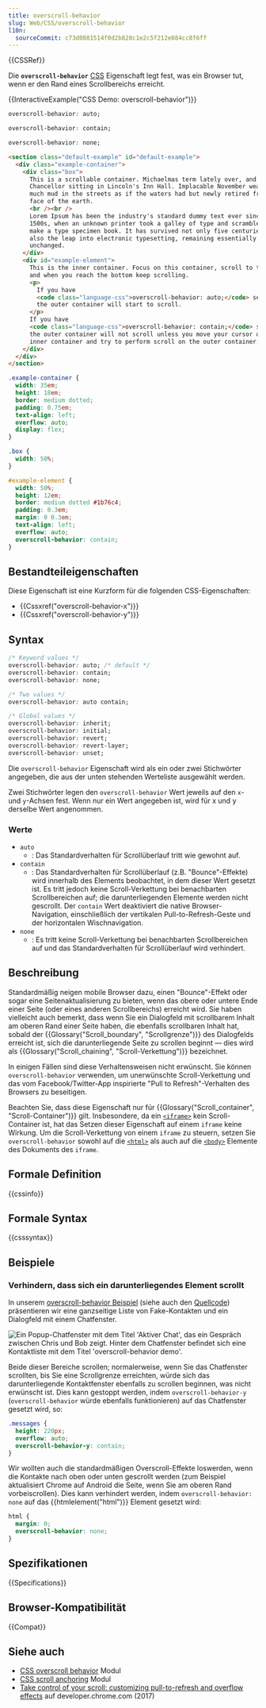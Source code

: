 ```yaml
---
title: overscroll-behavior
slug: Web/CSS/overscroll-behavior
l10n:
  sourceCommit: c73d0881514f0d2b828c1e2c5f212e084cc8f6ff
---
```


{{CSSRef}}

Die **`overscroll-behavior`** [CSS](/de/docs/Web/CSS) Eigenschaft legt fest, was ein Browser tut, wenn er den Rand eines Scrollbereichs erreicht.

{{InteractiveExample("CSS Demo: overscroll-behavior")}}

```css interactive-example-choice
overscroll-behavior: auto;
```

```css interactive-example-choice
overscroll-behavior: contain;
```

```css interactive-example-choice
overscroll-behavior: none;
```

```html interactive-example
<section class="default-example" id="default-example">
  <div class="example-container">
    <div class="box">
      This is a scrollable container. Michaelmas term lately over, and the Lord
      Chancellor sitting in Lincoln's Inn Hall. Implacable November weather. As
      much mud in the streets as if the waters had but newly retired from the
      face of the earth.
      <br /><br />
      Lorem Ipsum has been the industry's standard dummy text ever since the
      1500s, when an unknown printer took a galley of type and scrambled it to
      make a type specimen book. It has survived not only five centuries, but
      also the leap into electronic typesetting, remaining essentially
      unchanged.
    </div>
    <div id="example-element">
      This is the inner container. Focus on this container, scroll to the bottom
      and when you reach the bottom keep scrolling.
      <p>
        If you have
        <code class="language-css">overscroll-behavior: auto;</code> selected
        the outer container will start to scroll.
      </p>
      If you have
      <code class="language-css">overscroll-behavior: contain;</code> selected,
      the outer container will not scroll unless you move your cursor out of the
      inner container and try to perform scroll on the outer container.
    </div>
  </div>
</section>
```

```css interactive-example
.example-container {
  width: 35em;
  height: 18em;
  border: medium dotted;
  padding: 0.75em;
  text-align: left;
  overflow: auto;
  display: flex;
}

.box {
  width: 50%;
}

#example-element {
  width: 50%;
  height: 12em;
  border: medium dotted #1b76c4;
  padding: 0.3em;
  margin: 0 0.3em;
  text-align: left;
  overflow: auto;
  overscroll-behavior: contain;
}
```

## Bestandteileigenschaften

Diese Eigenschaft ist eine Kurzform für die folgenden CSS-Eigenschaften:

- {{Cssxref("overscroll-behavior-x")}}
- {{Cssxref("overscroll-behavior-y")}}

## Syntax

```css
/* Keyword values */
overscroll-behavior: auto; /* default */
overscroll-behavior: contain;
overscroll-behavior: none;

/* Two values */
overscroll-behavior: auto contain;

/* Global values */
overscroll-behavior: inherit;
overscroll-behavior: initial;
overscroll-behavior: revert;
overscroll-behavior: revert-layer;
overscroll-behavior: unset;
```

Die `overscroll-behavior` Eigenschaft wird als ein oder zwei Stichwörter angegeben, die aus der unten stehenden Werteliste ausgewählt werden.

Zwei Stichwörter legen den `overscroll-behavior` Wert jeweils auf den `x`- und `y`-Achsen fest. Wenn nur ein Wert angegeben ist, wird für x und y derselbe Wert angenommen.

### Werte

- `auto`
  - : Das Standardverhalten für Scrollüberlauf tritt wie gewohnt auf.
- `contain`
  - : Das Standardverhalten für Scrollüberlauf (z.B. "Bounce"-Effekte) wird innerhalb des Elements beobachtet, in dem dieser Wert gesetzt ist. Es tritt jedoch keine Scroll-Verkettung bei benachbarten Scrollbereichen auf; die darunterliegenden Elemente werden nicht gescrollt. Der `contain` Wert deaktiviert die native Browser-Navigation, einschließlich der vertikalen Pull-to-Refresh-Geste und der horizontalen Wischnavigation.
- `none`
  - : Es tritt keine Scroll-Verkettung bei benachbarten Scrollbereichen auf und das Standardverhalten für Scrollüberlauf wird verhindert.

## Beschreibung

Standardmäßig neigen mobile Browser dazu, einen "Bounce"-Effekt oder sogar eine Seitenaktualisierung zu bieten, wenn das obere oder untere Ende einer Seite (oder eines anderen Scrollbereichs) erreicht wird. Sie haben vielleicht auch bemerkt, dass wenn Sie ein Dialogfeld mit scrollbarem Inhalt am oberen Rand einer Seite haben, die ebenfalls scrollbaren Inhalt hat, sobald der {{Glossary("Scroll_boundary", "Scrollgrenze")}} des Dialogfelds erreicht ist, sich die darunterliegende Seite zu scrollen beginnt — dies wird als {{Glossary("Scroll_chaining", "Scroll-Verkettung")}} bezeichnet.

In einigen Fällen sind diese Verhaltensweisen nicht erwünscht. Sie können `overscroll-behavior` verwenden, um unerwünschte Scroll-Verkettung und das vom Facebook/Twitter-App inspirierte "Pull to Refresh"-Verhalten des Browsers zu beseitigen.

Beachten Sie, dass diese Eigenschaft nur für {{Glossary("Scroll_container", "Scroll-Container")}} gilt. Insbesondere, da ein [`<iframe>`](/de/docs/Web/HTML/Element/iframe) kein Scroll-Container ist, hat das Setzen dieser Eigenschaft auf einem `iframe` keine Wirkung. Um die Scroll-Verkettung von einem `iframe` zu steuern, setzen Sie `overscroll-behavior` sowohl auf die [`<html>`](/de/docs/Web/HTML/Element/html) als auch auf die [`<body>`](/de/docs/Web/HTML/Element/body) Elemente des Dokuments des `iframe`.

## Formale Definition

{{cssinfo}}

## Formale Syntax

{{csssyntax}}

## Beispiele

### Verhindern, dass sich ein darunterliegendes Element scrollt

In unserem [overscroll-behavior Beispiel](https://mdn.github.io/css-examples/overscroll-behavior/) (siehe auch den [Quellcode](https://github.com/mdn/css-examples/tree/main/overscroll-behavior)) präsentieren wir eine ganzseitige Liste von Fake-Kontakten und ein Dialogfeld mit einem Chatfenster.

![Ein Popup-Chatfenster mit dem Titel 'Aktiver Chat', das ein Gespräch zwischen Chris und Bob zeigt. Hinter dem Chatfenster befindet sich eine Kontaktliste mit dem Titel 'overscroll-behavior demo'.](example.png)

Beide dieser Bereiche scrollen; normalerweise, wenn Sie das Chatfenster scrollten, bis Sie eine Scrollgrenze erreichten, würde sich das darunterliegende Kontaktfenster ebenfalls zu scrollen beginnen, was nicht erwünscht ist. Dies kann gestoppt werden, indem `overscroll-behavior-y` (`overscroll-behavior` würde ebenfalls funktionieren) auf das Chatfenster gesetzt wird, so:

```css
.messages {
  height: 220px;
  overflow: auto;
  overscroll-behavior-y: contain;
}
```

Wir wollten auch die standardmäßigen Overscroll-Effekte loswerden, wenn die Kontakte nach oben oder unten gescrollt werden (zum Beispiel aktualisiert Chrome auf Android die Seite, wenn Sie am oberen Rand vorbeiscrollen). Dies kann verhindert werden, indem `overscroll-behavior: none` auf das {{htmlelement("html")}} Element gesetzt wird:

```css
html {
  margin: 0;
  overscroll-behavior: none;
}
```

## Spezifikationen

{{Specifications}}

## Browser-Kompatibilität

{{Compat}}

## Siehe auch

- [CSS overscroll behavior](/de/docs/Web/CSS/CSS_overscroll_behavior) Modul
- [CSS scroll anchoring](/de/docs/Web/CSS/CSS_scroll_anchoring) Modul
- [Take control of your scroll: customizing pull-to-refresh and overflow effects](https://developer.chrome.com/blog/overscroll-behavior) auf developer.chrome.com (2017)

